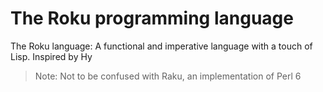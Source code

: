 # The Roku programming language

The Roku language: A functional and imperative language with a touch of Lisp. Inspired by Hy

> Note: Not to be confused with Raku, an implementation of Perl 6
